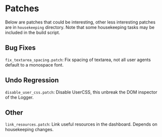 # Patches

Below are patches that could be interesting, other less interesting patches
are in `housekeeping` directory. Note that some housekeeping tasks may be
included in the build script.

## Bug Fixes

`fix_textarea_spacing.patch`: Fix spacing of textarea, not all user agents
default to a monospace font.

## Undo Regression

`disable_user_css.patch`: Disable UserCSS, this unbreak the DOM inspector of
the Logger.

## Other

`link_resources.patch`: Link useful resources in the dashboard. Depends on
housekeeping changes.
